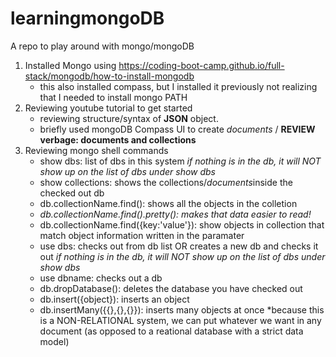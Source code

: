 # learningmongoDB
A repo to play around with mongo/mongoDB

1. Installed Mongo using https://coding-boot-camp.github.io/full-stack/mongodb/how-to-install-mongodb
    - this also installed compass, but I installed it previously not realizing that I needed to install mongo PATH
2. Reviewing youtube tutorial to get started
    - reviewing structure/syntax of **JSON** object.
    - briefly used mongoDB Compass UI to create *documents* / **REVIEW verbage: documents and collections**
3. Reviewing mongo shell commands
    - show dbs: list of dbs in this system *if nothing is in the db, it will NOT show up on the list of dbs under show dbs*
    - show collections: shows the collections/*documents*inside the checked out db
    - db.collectionName.find(): shows all the objects in the colletion
    - *db.collectionName.find().pretty(): makes that data easier to read!*
    - db.collectionName.find({key:'value'}): show objects in collection that match object information written in the paramater
    - use dbs: checks out from db list OR creates a new db and checks it out *if nothing is in the db, it will NOT show up on the list of dbs under show dbs*
    - use dbname: checks out a db
    - db.dropDatabase(): deletes the database you have checked out
    - db.insert({object}): inserts an object
    - db.insertMany({{},{},{}}): inserts many objects at once *because this is a NON-RELATIONAL system, we can put whatever we want in any document (as opposed to a reational database with a strict data model)
